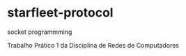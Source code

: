 # starfleet-protocol
socket programmming

Trabalho Prático 1 da Disciplina de Redes de Computadores
